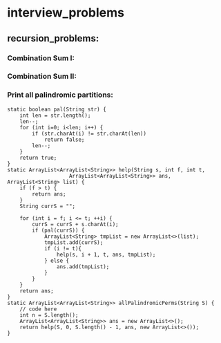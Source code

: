 
# interview_problems

## recursion_problems:
### Combination Sum I:
### Combination Sum II:
### Print all palindromic partitions:

    static boolean pal(String str) {
        int len = str.length();
        len--;
        for (int i=0; i<len; i++) {
            if (str.charAt(i) != str.charAt(len))
                return false;
            len--;
        }
        return true;
    }
    static ArrayList<ArrayList<String>> help(String s, int f, int t, 
                        ArrayList<ArrayList<String>> ans, ArrayList<String> list) {
        if (f > t) {
            return ans;
        }
        String currS = "";

        for (int i = f; i <= t; ++i) {
            currS = currS + s.charAt(i);
            if (pal(currS)) {
                ArrayList<String> tmpList = new ArrayList<>(list);
                tmpList.add(currS);
                if (i != t){
                    help(s, i + 1, t, ans, tmpList);
                } else {
                    ans.add(tmpList);
                }
            }
        }
        return ans;
    }
    static ArrayList<ArrayList<String>> allPalindromicPerms(String S) {
        // code here
        int n = S.length();
        ArrayList<ArrayList<String>> ans = new ArrayList<>();
        return help(S, 0, S.length() - 1, ans, new ArrayList<>());
    }



